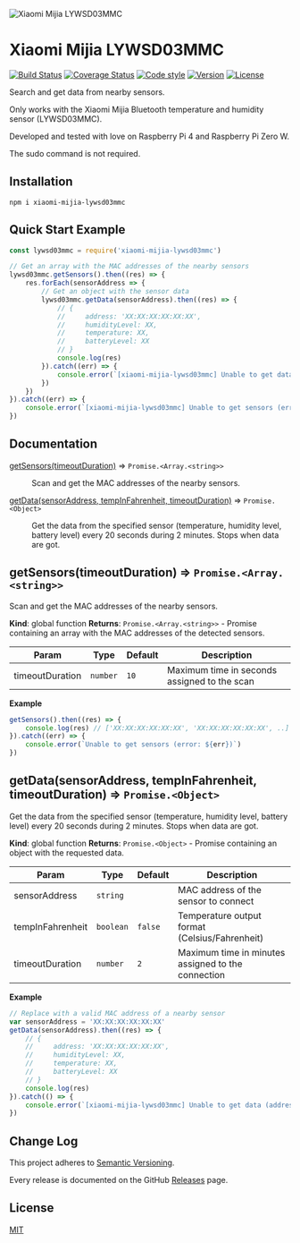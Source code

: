 ![Xiaomi Mijia LYWSD03MMC](https://i.postimg.cc/C5VYY82F/gatttool-mijia.jpg)

# Xiaomi Mijia LYWSD03MMC

[![Build Status](https://img.shields.io/travis/com/r-hede/xiaomi-mijia-lywsd03mmc?style=flat-square)](https://app.travis-ci.com/r-hede/xiaomi-mijia-lywsd03mmc)
[![Coverage Status](https://img.shields.io/coveralls/github/r-hede/xiaomi-mijia-lywsd03mmc?style=flat-square)](https://coveralls.io/github/r-hede/xiaomi-mijia-lywsd03mmc)
[![Code style](https://img.shields.io/badge/code_style-standard-397e96.svg?style=flat-square)](https://standardjs.com)
[![Version](https://img.shields.io/github/package-json/v/r-hede/xiaomi-mijia-lywsd03mmc?color=397e96&style=flat-square)](https://github.com/r-hede/xiaomi-mijia-lywsd03mmc/releases/latest)
[![License](https://img.shields.io/github/license/r-hede/xiaomi-mijia-lywsd03mmc?color=397e96&style=flat-square)](LICENSE)

Search and get data from nearby sensors.

Only works with the Xiaomi Mijia Bluetooth temperature and humidity sensor (LYWSD03MMC).

Developed and tested with love on Raspberry Pi 4 and Raspberry Pi Zero W.

The sudo command is not required.

## Installation

```
npm i xiaomi-mijia-lywsd03mmc
```

## Quick Start Example

```js
const lywsd03mmc = require('xiaomi-mijia-lywsd03mmc')

// Get an array with the MAC addresses of the nearby sensors
lywsd03mmc.getSensors().then((res) => {
    res.forEach(sensorAddress => {
        // Get an object with the sensor data
        lywsd03mmc.getData(sensorAddress).then((res) => {
            // {
            //     address: 'XX:XX:XX:XX:XX:XX',
            //     humidityLevel: XX,
            //     temperature: XX,
            //     batteryLevel: XX
            // }
            console.log(res)
        }).catch((err) => {
            console.error(`[xiaomi-mijia-lywsd03mmc] Unable to get data (address: ${sensorAddress}, error: ${err})`)
        })
    })
}).catch((err) => {
    console.error(`[xiaomi-mijia-lywsd03mmc] Unable to get sensors (error: ${err})`)
})
```

## Documentation

<dl>
<dt><a href="#getSensors">getSensors(timeoutDuration)</a> ⇒ <code>Promise.&lt;Array.&lt;string&gt;&gt;</code></dt>
<dd><p>Scan and get the MAC addresses of the nearby sensors.</p>
</dd>
<dt><a href="#getData">getData(sensorAddress, tempInFahrenheit, timeoutDuration)</a> ⇒ <code>Promise.&lt;Object&gt;</code></dt>
<dd><p>Get the data from the specified sensor (temperature, humidity level, battery level) every 20 seconds during 2 minutes. Stops when data are got.</p>
</dd>
</dl>

<a name="getSensors"></a>

## getSensors(timeoutDuration) ⇒ <code>Promise.&lt;Array.&lt;string&gt;&gt;</code>
Scan and get the MAC addresses of the nearby sensors.

**Kind**: global function
**Returns**: <code>Promise.&lt;Array.&lt;string&gt;&gt;</code> - Promise containing an array with the MAC addresses of the detected sensors.

| Param | Type | Default | Description |
| --- | --- | --- | --- |
| timeoutDuration | <code>number</code> | <code>10</code> | Maximum time in seconds assigned to the scan |

**Example**
```js
getSensors().then((res) => {
    console.log(res) // ['XX:XX:XX:XX:XX:XX', 'XX:XX:XX:XX:XX:XX', ..]
}).catch((err) => {
    console.error(`Unable to get sensors (error: ${err})`)
})
```
<a name="getData"></a>

## getData(sensorAddress, tempInFahrenheit, timeoutDuration) ⇒ <code>Promise.&lt;Object&gt;</code>
Get the data from the specified sensor (temperature, humidity level, battery level) every 20 seconds during 2 minutes. Stops when data are got.

**Kind**: global function
**Returns**: <code>Promise.&lt;Object&gt;</code> - Promise containing an object with the requested data.

| Param | Type | Default | Description |
| --- | --- | --- | --- |
| sensorAddress | <code>string</code> |  | MAC address of the sensor to connect |
| tempInFahrenheit | <code>boolean</code> | <code>false</code> | Temperature output format (Celsius/Fahrenheit) |
| timeoutDuration | <code>number</code> | <code>2</code> | Maximum time in minutes assigned to the connection |

**Example**
```js
// Replace with a valid MAC address of a nearby sensor
var sensorAddress = 'XX:XX:XX:XX:XX:XX'
getData(sensorAddress).then((res) => {
    // {
    //     address: 'XX:XX:XX:XX:XX:XX',
    //     humidityLevel: XX,
    //     temperature: XX,
    //     batteryLevel: XX
    // }
    console.log(res)
}).catch(() => {
    console.error(`[xiaomi-mijia-lywsd03mmc] Unable to get data (address: ${sensorAddress}, error: ${err})`)
})
```

## Change Log

This project adheres to [Semantic Versioning](https://semver.org).

Every release is documented on the GitHub [Releases](https://github.com/r-hede/xiaomi-mijia-lywsd03mmc/releases) page.

## License

[MIT](LICENSE)